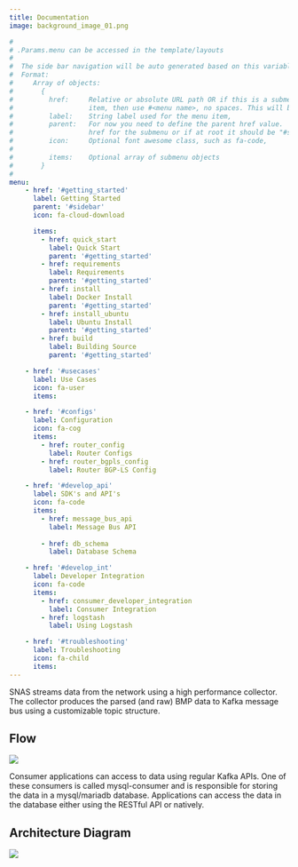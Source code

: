 ```yaml
---
title: Documentation
image: background_image_01.png

#
# .Params.menu can be accessed in the template/layouts
#
#  The side bar navigation will be auto generated based on this variable
#  Format:
#     Array of objects:
#       {
#         href:     Relative or absolute URL path OR if this is a submenu
#                   item, then use #<menu name>, no spaces. This will be the menu id
#         label:    String label used for the menu item,
#         parent:   For now you need to define the parent href value.  The parent is the
#                   href for the submenu or if at root it should be "#sidebar"
#         icon:     Optional font awesome class, such as fa-code,
#
#         items:    Optional array of submenu objects
#       }
#
menu:
    - href: '#getting_started'
      label: Getting Started
      parent: '#sidebar'
      icon: fa-cloud-download

      items:
        - href: quick_start
          label: Quick Start
          parent: '#getting_started'
        - href: requirements
          label: Requirements
          parent: '#getting_started'
        - href: install
          label: Docker Install
          parent: '#getting_started'
        - href: install_ubuntu
          label: Ubuntu Install
          parent: '#getting_started'          
        - href: build
          label: Building Source
          parent: '#getting_started'

    - href: '#usecases'
      label: Use Cases
      icon: fa-user
      items:

    - href: '#configs'
      label: Configuration
      icon: fa-cog
      items:
        - href: router_config
          label: Router Configs
        - href: router_bgpls_config
          label: Router BGP-LS Config

    - href: '#develop_api'
      label: SDK's and API's
      icon: fa-code
      items:
        - href: message_bus_api
          label: Message Bus API
          
        - href: db_schema
          label: Database Schema

    - href: '#develop_int'
      label: Developer Integration
      icon: fa-code
      items:
        - href: consumer_developer_integration
          label: Consumer Integration
        - href: logstash
          label: Using Logstash

    - href: '#troubleshooting'
      label: Troubleshooting
      icon: fa-child
      items:
---
```


SNAS streams data from the network using a high performance collector.
    The collector produces the parsed (and raw) BMP data to Kafka message bus
    using a customizable topic structure.
    
<!--more-->

## Flow



![](/img/arch1.svg)

Consumer applications can access to data using regular Kafka APIs.
    One of these consumers is called mysql-consumer and is responsible for
    storing the data in a mysql/mariadb database. Applications can access
    the data in the database either using the RESTful API or natively.

## Architecture Diagram

![](/img/arch2-1.svg)